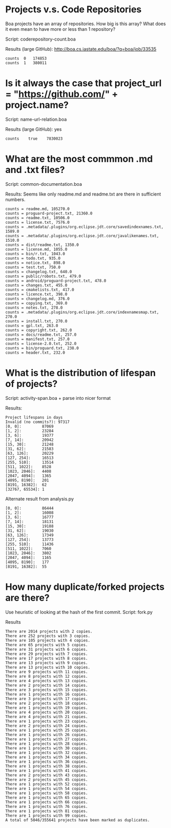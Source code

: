 # Projects v.s. Code Repositories

Boa projects have an array of repositories. How big is this array? What does it
even mean to have more or less than 1 repository?

Script: coderepository-count.boa

Results (large GitHub): http://boa.cs.iastate.edu/boa/?q=boa/job/33535

```
counts  0   174853
counts  1   380011
```

# Is it always the case that project_url = "https://github.com/" + project.name?

Script: name-url-relation.boa

Results (large GitHub): yes

```
counts    true    7830023
```

# What are the most commmon .md and .txt files?

Script: common-documentation.boa

Results: Seems like only readme.md and readme.txt are there in sufficient numbers.

```
counts = readme.md, 105270.0
counts = proguard-project.txt, 21360.0
counts = readme.txt, 10506.0
counts = license.txt, 7576.0
counts = .metadata/.plugins/org.eclipse.jdt.core/savedindexnames.txt, 1589.0
counts = .metadata/.plugins/org.eclipse.jdt.core/javalikenames.txt, 1510.0
counts = dist/readme.txt, 1350.0
counts = license.md, 1055.0
counts = bin/r.txt, 1043.0
counts = todo.txt, 935.0
counts = notice.txt, 898.0
counts = test.txt, 750.0
counts = changelog.txt, 640.0
counts = public/robots.txt, 479.0
counts = android/proguard-project.txt, 478.0
counts = changes.txt, 455.0
counts = cmakelists.txt, 417.0
counts = licence.txt, 398.0
counts = changelog.md, 376.0
counts = copying.txt, 369.0
counts = notes.txt, 278.0
counts = .metadata/.plugins/org.eclipse.jdt.core/indexnamesmap.txt, 270.0
counts = install.txt, 270.0
counts = gpl.txt, 263.0
counts = copyright.txt, 262.0
counts = docs/readme.txt, 257.0
counts = manifest.txt, 257.0
counts = license-2.0.txt, 252.0
counts = bin/proguard.txt, 238.0
counts = header.txt, 232.0
```

# What is the distribution of lifespan of projects?

Script: activity-span.boa + parse into nicer format

Results:

```
Project lifespans in days
Invalid (no commits?): 97317
[0, 0]:         87069
[1, 2]:         23284
[3, 6]:         19377
[7, 14]:        20942
[15, 30]:       21248
[31, 62]:       21583
[63, 126]:      20229
[127, 254]:     16513
[255, 510]:     13514
[511, 1022]:    8528
[1023, 2046]:   4408
[2047, 4094]:   1365
[4095, 8190]:   201
[8191, 16382]:  62
[32767, 65534]: 1
```

Alternate result from analysis.py
```
[0, 0]:         86444
[1, 2]:         16008
[3, 6]:         16777
[7, 14]:        18131
[15, 30]:       19188
[31, 62]:       19030
[63, 126]:      17349
[127, 254]:     13773
[255, 510]:     11436
[511, 1022]:    7060
[1023, 2046]:   3802
[2047, 4094]:   1165
[4095, 8190]:   177
[8191, 16382]:  55
```

# How many duplicate/forked projects are there?

Use heuristic of looking at the hash of the first commit.
Script: fork.py

Results
```
There are 2014 projects with 2 copies.
There are 252 projects with 3 copies.
There are 105 projects with 4 copies.
There are 65 projects with 5 copies.
There are 31 projects with 6 copies.
There are 29 projects with 7 copies.
There are 17 projects with 8 copies.
There are 13 projects with 9 copies.
There are 13 projects with 10 copies.
There are 9 projects with 11 copies.
There are 8 projects with 12 copies.
There are 4 projects with 13 copies.
There are 2 projects with 14 copies.
There are 3 projects with 15 copies.
There are 1 projects with 16 copies.
There are 3 projects with 17 copies.
There are 2 projects with 18 copies.
There are 1 projects with 19 copies.
There are 4 projects with 20 copies.
There are 4 projects with 21 copies.
There are 1 projects with 23 copies.
There are 2 projects with 24 copies.
There are 1 projects with 25 copies.
There are 1 projects with 26 copies.
There are 1 projects with 27 copies.
There are 1 projects with 28 copies.
There are 1 projects with 30 copies.
There are 1 projects with 32 copies.
There are 1 projects with 34 copies.
There are 1 projects with 36 copies.
There are 1 projects with 38 copies.
There are 1 projects with 41 copies.
There are 2 projects with 43 copies.
There are 2 projects with 45 copies.
There are 1 projects with 52 copies.
There are 1 projects with 54 copies.
There are 1 projects with 58 copies.
There are 1 projects with 65 copies.
There are 1 projects with 66 copies.
There are 1 projects with 76 copies.
There are 1 projects with 81 copies.
There are 1 projects with 99 copies.
A total of 5046/355641 projects have been marked as duplicates.
```
